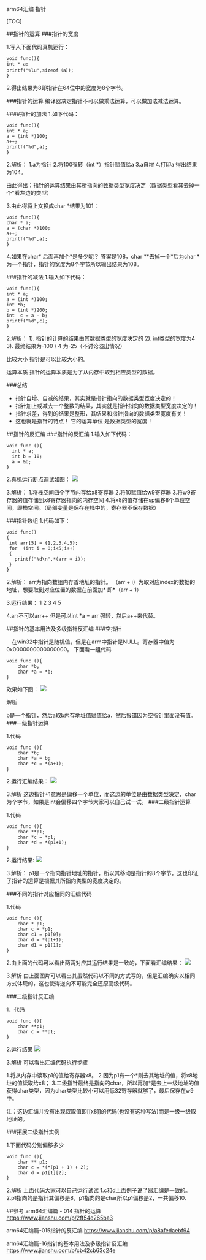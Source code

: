 arm64汇编 指针

[TOC]

##指针的运算
###指针的宽度

1.写入下面代码真机运行：
```
void func(){
int * a;
printf("%lu",sizeof（a）);
}
```
2.得出结果为8即指针在64位中的宽度为8个字节。

###指针的运算
编译器决定指针不可以做乘法运算，可以做加法减法运算。

####指针的加法
1.如下代码：
```
void func(){
int * a;
a = (int *)100;
a++;
printf("%d",a);
}
```
2.解析：
1.a为指针
2.将100强转（int \*）指针赋值给a
3.a自增
4.打印a
得出结果为104。

由此得出：指针的运算结果由其所指向的数据类型宽度决定（数据类型看其去掉一个*看左边的类型）

3.由此得将上文换成char *结果为101：
```
void func(){
char * a;
a = (char *)100;
a++;
printf("%d",a);
}
```
4.如果在char\* 后面再加个\*是多少呢？
答案是108，char \*\*去掉一个\*后为char *为一个指针，指针的宽度为8个字节所以输出结果为108。

###指针的减法
1.输入如下代码：
```
void func(){
int * a;
a = (int *)100;
int *b;
b = (int *)200;
int  c = a - b;
printf("%d",c);
}
```
2.解析：
1). 指针的计算的结果由其数据类型的宽度决定的
2). int类型的宽度为4
3). 最终结果为-100 / 4 为-25（不讨论溢出情况）


比较大小
指针是可以比较大小的。

运算本质
指针的运算本质是为了从内存中取到相应类型的数据。

###总结
* 指针自增、自减的结果，其实就是指针指向的数据类型宽度决定的！
* 指针加上或减去一个整数的结果，其实就是指针指向的数据类型宽度决定的！
* 指针求差，得到的结果是整形，其结果和指针指向的数据类型宽度有关！
* 这也就是指针的特点！ 它的运算单位 是数据类型的宽度！

##指针的反汇编
###指针的反汇编
1.输入如下代码：
```
void func (){
  int * a;
  int b = 10;
  a = &b;
}
```
2.真机运行断点调试如图：
![](https://upload-images.jianshu.io/upload_images/2066243-4e7712bc653d01c5.png?imageMogr2/auto-orient/strip|imageView2/2/w/1200)

3.解析：
1.将栈空间四个字节内存给x8寄存器
2.将10赋值给w9寄存器
3.将w9寄存器的值存储到x8寄存器指向的内存空间
4.将x8的值存储在sp偏移8个单位空间，即栈空间。（局部变量是保存在栈中的，寄存器不保存数据）

###指针数组
 1.代码如下：
 ```
 void func()
{
  int arr[5] = {1,2,3,4,5};
  for  (int i = 0;i<5;i++)
  {
    printf("%d\n",*(arr + i));
  }
}
 ```
2.解析：
arr为指向数组内存首地址的指针。
（arr + i）为取对应index的数据的地址，想要取到对应位置的数据在前面加* 即*（arr + 1）

3.运行结果：
1
2
3
4
5

4.arr不可以arr++ 但是可以int *a = arr 强转，然后a++来代替。

##指针的基本用法及多级指针反汇编
###空指针

 在win32中指针是随机值，但是在arm中指针是NULL。寄存器中值为0x0000000000000000。
下面看一组代码
```
void func (){
    char *b;
    char *a = *b;
}
```
效果如下图：
![](https://upload-images.jianshu.io/upload_images/2066243-a4b70e49f60d2554.png?imageMogr2/auto-orient/strip|imageView2/2/w/1200)

解析

b是一个指针，然后a取b内存地址值赋值给a，然后报错因为空指针里面没有值。
###一级指针运算

1.代码
```
void func (){
    char *b;
    char *a = b;
    char *c = *(a+1);
}
```
2.运行汇编结果：
![](https://upload-images.jianshu.io/upload_images/2066243-bcdceab58e215561.png?imageMogr2/auto-orient/strip|imageView2/2/w/1200)

3.解析
这边指针+1意思是偏移一个单位，而这边的单位是由数据类型决定，char为个字节，如果是int会偏移四个字节大家可以自己试一试。
###二级指针运算

1.代码
```
void func (){
    char **p1;
    char *c = *p1;
    char *d = *(p1+1);
}
```
2.运行结果:
![](https://upload-images.jianshu.io/upload_images/2066243-08860d32aebce35a.png?imageMogr2/auto-orient/strip|imageView2/2/w/1200)

3.解析：
p1是一个指向指针地址的指针，所以其移动是指针的8个字节，这也印证了指针的运算是根据其所指向类型的宽度决定的。

###不同的指针对应相同的汇编代码

1.代码
```
void func (){
    char * p1;
    char c = *p1;  
    char c1 = p1[0];
    char d = *(p1+1);
    char d1 = p1[1];
}
```
2.由上面的代码可以看出两两对应其运行结果是一致的，下面看汇编结果：
![](https://upload-images.jianshu.io/upload_images/2066243-a221c9428cde6f3e.png?imageMogr2/auto-orient/strip|imageView2/2/w/1200)

3.解析
由上面图片可以看出其虽然代码以不同的方式写的，但是汇编确实以相同方式体现的，这也使得逆向不可能完全还原高级代码。

###二级指针反汇编

1、代码
```
void func (){
    char **p1;
    char c = **p1;
}
```
2.运行结果
![](https://upload-images.jianshu.io/upload_images/2066243-d1568a73f3681381.png?imageMogr2/auto-orient/strip|imageView2/2/w/1200)

3.解析
可以看出汇编代码执行步骤

1.将从内存中读取p1的值给寄存器x8。
2.因为p1有一个\*则去其地址的值，将x8地址的值读取给x8；
3.二级指针最终是指向的char，所以再加\*是去上一级地址的值获得char类型，因为char类型比较小可以用低32寄存器就够了，最后保存在w9中。

注：这边汇编并没有出现双取值即[[x8]]的代码(也没有这种写法)而是一级一级取地址的。

###拓展二级指针实例

1.下面代码分别偏移多少
```
void func (){
    char ** p1;
    char c = *(*(p1 + 1) + 2);
    char d = p1[1][2];
}
```
2.解析
上面代码大家可以自己运行试试
1.c和d上面例子说了器汇编是一致的。
2.p1指向的是指针其偏移是8，p1指向的是char所以p1偏移是2，一共偏移10.


##参考
arm64汇编篇 - 014 指针的运算
https://www.jianshu.com/p/2ff54e265ba3

arm64汇编篇-015指针的反汇编
https://www.jianshu.com/p/a8afedaebf94

arm64汇编篇-16指针的基本用法及多级指针反汇编
https://www.jianshu.com/p/cb42cb63c24e
